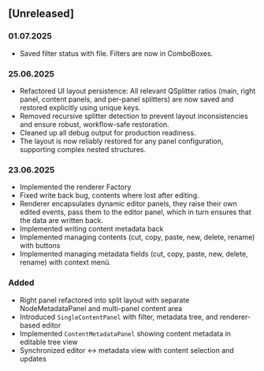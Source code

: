 ## [Unreleased]

### 01.07.2025
- Saved filter status with file. Filters are now in ComboBoxes.

### 25.06.2025
- Refactored UI layout persistence: All relevant QSplitter ratios (main, right panel, content panels, and per-panel splitters) are now saved and restored explicitly using unique keys.
- Removed recursive splitter detection to prevent layout inconsistencies and ensure robust, workflow-safe restoration.
- Cleaned up all debug output for production readiness.
- The layout is now reliably restored for any panel configuration, supporting complex nested structures.

### 23.06.2025
- Implemented the renderer Factory
- Fixed write back bug, contents where lost after editing.
- Renderer encapsulates dynamic editor panels, they raise their own edited events, pass them to the editor panel, which in turn ensures that the data are written back.
- Implemented writing content metadata back
- Implemented managing contents (cut, copy, paste, new, delete, rename) with buttons
- Implemented managing metadata fields (cut, copy, paste, new, delete, rename) with context menü.




### Added
- Right panel refactored into split layout with separate NodeMetadataPanel and multi-panel content area
- Introduced `SingleContentPanel` with filter, metadata tree, and renderer-based editor
- Implemented `ContentMetadataPanel` showing content metadata in editable tree view
- Synchronized editor ↔ metadata view with content selection and updates
